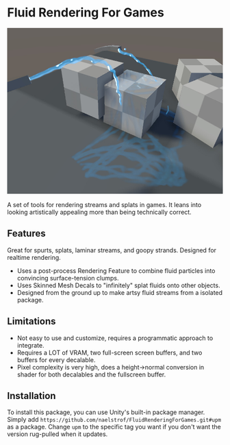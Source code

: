 # Fluid Rendering For Games

![image of fluid streams](preview.jpg)

A set of tools for rendering streams and splats in games. It leans into looking artistically appealing more than being technically correct.

## Features

Great for spurts, splats, laminar streams, and goopy strands. Designed for realtime rendering.
* Uses a post-process Rendering Feature to combine fluid particles into convincing surface-tension clumps.
* Uses Skinned Mesh Decals to "infinitely" splat fluids onto other objects.
* Designed from the ground up to make artsy fluid streams from a isolated package.

## Limitations

* Not easy to use and customize, requires a programmatic approach to integrate.
* Requires a LOT of VRAM, two full-screen screen buffers, and two buffers for every decalable.
* Pixel complexity is very high, does a height->normal conversion in shader for both decalables and the fullscreen buffer.

## Installation

To install this package, you can use Unity's built-in package manager. Simply add `https://github.com/naelstrof/FluidRenderingForGames.git#upm` as a package.
Change `upm` to the specific tag you want if you don't want the version rug-pulled when it updates.